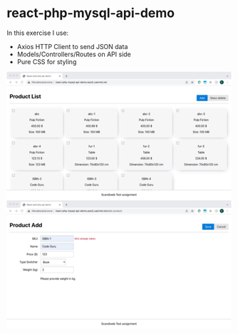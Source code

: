 # react-php-mysql-api-demo
In this exercise I use:
- Axios HTTP Client to send JSON data
- Models/Controllers/Routes on API side
- Pure CSS for styling

![Product List](product-list.jpeg)
![Product Add](product-add.jpeg)
